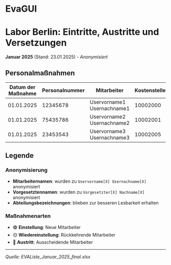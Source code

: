 # EvaGUI 

# Labor Berlin: Eintritte, Austritte und Versetzungen

**Januar 2025** (Stand: 23.01.2025) - *Anonymisiert*

## Personalmaßnahmen

| Datum der Maßnahme | Personalnummer | Mitarbeiter | Kostenstelle | Abteilung | Vorgesetzter | Maßnahmenart | Maßnahmegrund |
|-------------------|----------------|-------------|--------------|-----------|--------------|--------------|---------------|
| 01.01.2025 | 12345678 | Uservorname1 Usernachname1 | 10002000 | ADM S Projektmanagement | Vorgesetzter1 Nachname1 | Einstellung | - |
| 01.01.2025 | 75435786 | Uservorname2 Usernachname2 | 10002001 | END Stoffwechseldiagnostik | Vorgesetzter2 Nachname2 | Wiedereinstellung | - |
| 01.01.2025 | 23453543 | Uservorname3 Usernachname3 | 10002005 | Innovationsmanagement | Vorgesetzter3 Nachname3 | Austritt | - |

## Legende

### Anonymisierung
- **Mitarbeiternamen**: wurden zu `Uservorname[X] Usernachname[X]` anonymisiert
- **Vorgesetztennamen**: wurden zu `Vorgesetzter[X] Nachname[X]` anonymisiert
- **Abteilungsbezeichnungen**: blieben zur besseren Lesbarkeit erhalten

### Maßnahmenarten
- 🟢 **Einstellung**: Neue Mitarbeiter
- 🟡 **Wiedereinstellung**: Rückkehrende Mitarbeiter
- 🔴 **Austritt**: Ausscheidende Mitarbeiter

---

*Quelle: EVAListe_Januar_2025_final.xlsx*
